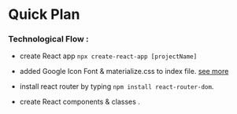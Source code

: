 # Quick Plan


### Technological Flow : 
- create React app `npx create-react-app [projectName]` 
- added Google Icon Font & materialize.css to index file. 
[see more](https://materializecss.com/getting-started.html)

- install react router by typing `npm install react-router-dom`. 
- create React components & classes .